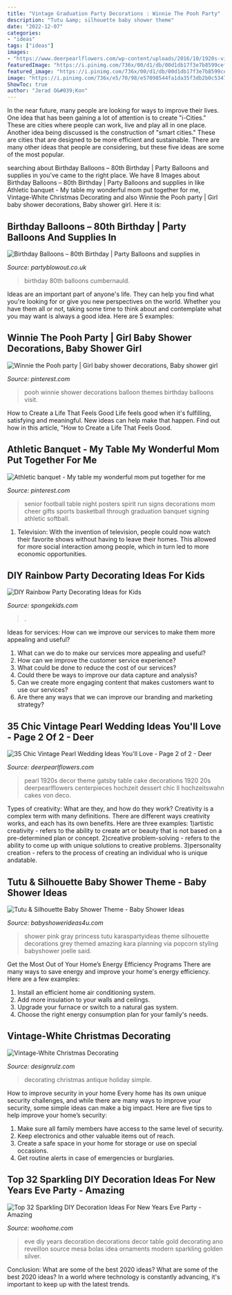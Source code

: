 ```yaml
---
title: "Vintage Graduation Party Decorations : Winnie The Pooh Party"
description: "Tutu &amp; silhouette baby shower theme"
date: "2022-12-07"
categories:
- "ideas"
tags: ["ideas"]
images:
- "https://www.deerpearlflowers.com/wp-content/uploads/2016/10/1920s-vintage-pearl-wedding-dessert-decor.jpg"
featuredImage: "https://i.pinimg.com/736x/00/d1/db/00d1db17f3e7b8599cef43214b9c1cc5.jpg"
featured_image: "https://i.pinimg.com/736x/00/d1/db/00d1db17f3e7b8599cef43214b9c1cc5.jpg"
image: "https://i.pinimg.com/736x/e5/70/98/e57098544fa1da35f3db2b0c534784e2.jpg"
ShowToc: true
author: "Jerad O&#039;Kon"
---
```



In the near future, many people are looking for ways to improve their lives. One idea that has been gaining a lot of attention is to create "i-Cities." These are cities where people can work, live and play all in one place. Another idea being discussed is the construction of "smart cities." These are cities that are designed to be more efficient and sustainable. There are many other ideas that people are considering, but these five ideas are some of the most popular.

	

		
searching about Birthday Balloons – 80th Birthday | Party Balloons and supplies in you've came to the right place. We have 8 Images about Birthday Balloons – 80th Birthday | Party Balloons and supplies in like Athletic banquet - My table my wonderful mom put together for me, Vintage-White Christmas Decorating and also Winnie the Pooh party | Girl baby shower decorations, Baby shower girl. Here it is:
		
    
## Birthday Balloons – 80th Birthday | Party Balloons And Supplies In

<img loading=lazy src="http://www.partyblowout.co.uk/wp-content/gallery/80th-birthday-1/2016-06-11-17.52.57-1.jpg" onerror="this.onerror=null;this.src='https://tse3.mm.bing.net/th?id=OIP.2XH-E9yEJnJ4DpYh7koEaAAAAA&amp;pid=15.1';" alt="Birthday Balloons – 80th Birthday | Party Balloons and supplies in">

_Source: partyblowout.co.uk_

>birthday 80th balloons cumbernauld. 

	

Ideas are an important part of anyone's life. They can help you find what you're looking for or give you new perspectives on the world. Whether you have them all or not, taking some time to think about and contemplate what you may want is always a good idea. Here are 5 examples: 

    
## Winnie The Pooh Party | Girl Baby Shower Decorations, Baby Shower Girl

<img loading=lazy src="https://i.pinimg.com/736x/e5/70/98/e57098544fa1da35f3db2b0c534784e2.jpg" onerror="this.onerror=null;this.src='https://tse4.mm.bing.net/th?id=OIP.iVFT2kMcge02T8cVvGEb7wHaJ3&amp;pid=15.1';" alt="Winnie the Pooh party | Girl baby shower decorations, Baby shower girl">

_Source: pinterest.com_

>pooh winnie shower decorations balloon themes birthday balloons visit. 

	

How to Create a Life That Feels Good
Life feels good when it's fulfilling, satisfying and meaningful. New ideas can help make that happen. Find out how in this article, "How to Create a Life That Feels Good.

    
## Athletic Banquet - My Table My Wonderful Mom Put Together For Me

<img loading=lazy src="https://i.pinimg.com/736x/00/d1/db/00d1db17f3e7b8599cef43214b9c1cc5.jpg" onerror="this.onerror=null;this.src='https://tse4.mm.bing.net/th?id=OIP.TDMLd8svJJ2I1F85FDpKRwHaJ3&amp;pid=15.1';" alt="Athletic banquet - My table my wonderful mom put together for me">

_Source: pinterest.com_

>senior football table night posters spirit run signs decorations mom cheer gifts sports basketball through graduation banquet signing athletic softball. 

	

1. Television: With the invention of television, people could now watch their favorite shows without having to leave their homes. This allowed for more social interaction among people, which in turn led to more economic opportunities.

    
## DIY Rainbow Party Decorating Ideas For Kids

<img loading=lazy src="https://spongekids.com/wp-content/uploads/2014/11/diy-rainbow-party-decorating-ideas/5-rainbow-table-decor.jpg" onerror="this.onerror=null;this.src='https://tse1.mm.bing.net/th?id=OIP.nMuxdESfSZj1uaUReL2v-AHaLI&amp;pid=15.1';" alt="DIY Rainbow Party Decorating Ideas for Kids">

_Source: spongekids.com_

>. 

	

Ideas for services: How can we improve our services to make them more appealing and useful?
1. What can we do to make our services more appealing and useful? 
2. How can we improve the customer service experience? 
3. What could be done to reduce the cost of our services? 
4. Could there be ways to improve our data capture and analysis? 
5. Can we create more engaging content that makes customers want to use our services? 
6. Are there any ways that we can improve our branding and marketing strategy?

    
## 35 Chic Vintage Pearl Wedding Ideas You&#039;ll Love - Page 2 Of 2 - Deer

<img loading=lazy src="https://www.deerpearlflowers.com/wp-content/uploads/2016/10/1920s-vintage-pearl-wedding-dessert-decor.jpg" onerror="this.onerror=null;this.src='https://tse4.mm.bing.net/th?id=OIP.E_VjvJlQz9XFd-9DlLPu0gHaLH&amp;pid=15.1';" alt="35 Chic Vintage Pearl Wedding Ideas You&#039;ll Love - Page 2 of 2 - Deer">

_Source: deerpearlflowers.com_

>pearl 1920s decor theme gatsby table cake decorations 1920 20s deerpearlflowers centerpieces hochzeit dessert chic ll hochzeitswahn cakes von deco. 

	

Types of creativity: What are they, and how do they work?
Creativity is a complex term with many definitions. There are different ways creativity works, and each has its own benefits. Here are three examples:
1)artistic creativity - refers to the ability to create art or beauty that is not based on a pre-determined plan or concept.
2)creative problem-solving - refers to the ability to come up with unique solutions to creative problems.
3)personality creation - refers to the process of creating an individual who is unique andatable.

    
## Tutu &amp; Silhouette Baby Shower Theme - Baby Shower Ideas

<img loading=lazy src="https://babyshowerideas4u.com/wp-content/uploads/2014/02/197638_10151338347461324_672423923_n_600x900.jpg" onerror="this.onerror=null;this.src='https://tse2.mm.bing.net/th?id=OIP.WXQK6LJhKIgWN3I7213mEwHaLH&amp;pid=15.1';" alt="Tutu &amp; Silhouette Baby Shower Theme - Baby Shower Ideas">

_Source: babyshowerideas4u.com_

>shower pink gray princess tutu karaspartyideas theme silhouette decorations grey themed amazing kara planning via popcorn styling babyshower joelle said. 

	

Get the Most Out of Your Home’s Energy Efficiency Programs
There are many ways to save energy and improve your home's energy efficiency. Here are a few examples:
1. Install an efficient home air conditioning system.
2. Add more insulation to your walls and ceilings.
3. Upgrade your furnace or switch to a natural gas system.
4. Choose the right energy consumption plan for your family's needs.

    
## Vintage-White Christmas Decorating

<img loading=lazy src="https://cdn.designrulz.com/wp-content/uploads/2011/12/1233728_t0X781u8_c.jpg" onerror="this.onerror=null;this.src='https://tse3.mm.bing.net/th?id=OIP.8bQKVB4zUYFVfA1ZhtPQ8gHaKj&amp;pid=15.1';" alt="Vintage-White Christmas Decorating">

_Source: designrulz.com_

>decorating christmas antique holiday simple. 

	

How to improve security in your home
Every home has its own unique security challenges, and while there are many ways to improve your security, some simple ideas can make a big impact. Here are five tips to help improve your home’s security:
1. Make sure all family members have access to the same level of security.
2. Keep electronics and other valuable items out of reach.
3. Create a safe space in your home for storage or use on special occasions.
4. Get routine alerts in case of emergencies or burglaries.

    
## Top 32 Sparkling DIY Decoration Ideas For New Years Eve Party - Amazing

<img loading=lazy src="http://www.woohome.com/wp-content/uploads/2013/12/diy-new-year-eve-decorations-21-2.jpg" onerror="this.onerror=null;this.src='https://tse4.mm.bing.net/th?id=OIP.f8hsdleHANwB8YE46GU2bgHaLE&amp;pid=15.1';" alt="Top 32 Sparkling DIY Decoration Ideas For New Years Eve Party - Amazing">

_Source: woohome.com_

>eve diy years decoration decorations decor table gold decorating ano reveillon source mesa bolas idea ornaments modern sparkling golden silver. 

	

Conclusion: What are some of the best 2020 ideas?
What are some of the best 2020 ideas? In a world where technology is constantly advancing, it's important to keep up with the latest trends.

